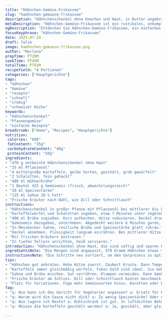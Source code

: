```yaml
---
title: "Hähnchen-Gemüse-Frikassee"
slug: "haehnchen-gemuese-frikassee"
description: "Hähnchenschenkel ohne Knochen und Haut, in Butter angebraten. Kartoffelstücke und gehackter Knoblauch dazu. Gemüse: frischer Pfannengemüsemix ersetzt. Hühnerbrühe und Sahne sorgen für cremige Sauce. Speisestärke zum Andicken. Abschließend frische Kräuter. Der Mix wird in einer Pfanne gekocht. Garzeiten leicht variiert. Statt Butter Pflanzenöl, statt Knoblauch Schalotten. Rustikales Gericht, unkompliziert, sättigend. Glutenfrei, eifrei, nussfrei."
metaDescription: "Hähnchen-Gemüse-Frikassee ist ein rustikales, unkompliziertes Gericht mit Hähnchenschenkeln, frischem Gemüse und cremiger Sauce"
ogDescription: "Entdecken Sie Hähnchen-Gemüse-Frikassee, ein einfaches Gericht voller Geschmack und frischer Inhaltsstoffe, ideal für die ganze Familie"
focusKeyphrase: "Hähnchen-Gemüse-Frikassee"
date: 2025-07-29
draft: false
image: haehnchen-gemuese-frikassee.png
author: "Marlena"
prepTime: PT20M
cookTime: PT45M
totalTime: PT65M
recipeYield: "4 Portionen"
categories: ["Hauptgerichte"]
tags:
- "Hähnchen"
- "Gemüse"
- "rezepte"
- "schnell"
- "cremig"
- "schweizer Küche"
keywords:
- "Hähnchenschenkel"
- "Pfannengemüse"
- "einfache Rezepte"
breadcrumb: ["Home", "Recipes", "Hauptgerichte"]
nutrition: 
 calories: "680"
 fatContent: "35g"
 carbohydrateContent: "40g"
 proteinContent: "50g"
ingredients:
- "470 g entbeinte Hähnchenschenkel ohne Haut"
- "25 ml Pflanzenöl"
- "4 mittelgroße Kartoffeln, gelbe Sorten, geschält, grob gewürfelt"
- "2 Schalotten, fein gehackt"
- "480 ml Hühnerbrühe"
- "1 Beutel 425 g Gemüsemix (frisch, abwechslungsreich)"
- "20 ml Speisestärke"
- "125 ml Sahne 20 % Fett"
- "Frische Kräuter nach Wahl, wie Dill oder Schnittlauch"
instructions:
- "Hähnchenschenkel in großer Pfanne mit Pflanzenöl bei mittlerer bis hoher Hitze von beiden Seiten anbraten, ca. 12 Minuten, bis sie Farbe haben."
- "Kartoffelwürfel und Schalotten zugeben, etwa 7 Minuten unter regelmäßigem Rühren mitbraten. Mit Salz und Pfeffer würzen."
- "400 ml Brühe zugießen. Kurz aufkochen. Hitze reduzieren, Deckel drauf. 17 Minuten köcheln lassen, bis Kartoffeln weich sind."
- "Gemüsemix dazugeben, unterheben. Abgedeckt weitere 6 Minuten garen, bis Gemüse weich, aber nicht matschig."
- "In Messbecher Sahne, restliche Brühe und Speisestärke glatt rühren."
- "Deckel abnehmen. Flüssigkeit langsam einrühren. Bei mittlerer Hitze weiterrühren, bis Sauce vorsichtig andickt, etwa 4 Minuten."
- "Mit frischen Kräutern bestreuen."
- "In tiefen Tellern anrichten, heiß servieren."
introduction: "Hähnchenschenkel ohne Haut, die sind saftig und sparen Fett. Langsam anbraten, Farbe kriegen. Kartoffeln haben Portion und damit auch Konsistenz. Schalotten statt Knoblauch, milder, süßer – anders, aber gut. Brühe bringt Flüssigkeit, nicht zu viel. Gemüse frisch, bunt, passiert nicht viel, bleibt bissfest. Das Dickungsmittel? Speisestärke, gelöst in Sahne mit Brühe. So geht Cremigkeit, ohne klumpen zu machen. Kräuter nach Laune, Dill oder Schnittlauch, bringen Frische rein. Alles zusammen, gekocht in einer Pfanne. Wenig Aufwand, dafür viele Schritte. Pausen dazwischen. Überwacht, gerührt. Kochzeit verlängert, damit die Kartoffeln weich werden, aber nicht zerfallen. Die Sauce soll greifen, nicht flüssig bleiben. Vegetarisch? Nein, hier das Hähnchen, Fleisch kommt noch ins Spiel. Variante mit Gemüse, so bleibt's leicht und bekömmlich. Stärke und Sahne, Balance halten. Einfach, solide."
ingredientsNote: "Die Mengen sind angepasst, 470 Gramm Hähnchen etwas mehr als ein Pfund, genug für vier Personen. Pflanzenöl ersetzt Butter, verträgt höhere Hitze, neutraler im Geschmack. Kartoffeln aus der Yukon-Gold-Familie, feste Sorten, die kochen gut durch. Schalotten statt Knoblauch, milder, verändern den Geschmack in Richtung süßlich. Brühe mit einem kleinen bisschen mehr Flüssigkeit, 480 ml insgesamt, gibt mehr Raum beim Köcheln. Das Gemüsesortiment im Mix frei wählbar, wichtig sind Farben und unterschiedliche Texturen, damit es spannend bleibt. Speisestärke hat hier die doppelte Menge für bessere Bindung der Sauce. Statt fettreduzierter Sahne kommt eine mittlere Variante mit 20 Prozent. Frische Kräuter – Dill oder Schnittlauch passen besser als Petersilie oder Estragon zu diesem Gericht und bringen mehr Geschmack, ohne zu dominant zu sein. Zutaten bewusst gewählt, um Geschmack und Konsistenz zu optimieren."
instructionsNote: "Die Schritte neu sortiert, um den Garprozess zu optimieren. Erst das Fleisch scharf anbraten, damit eine Kruste entsteht, die Saftigkeit bewahrt, circa 12 Minuten. Danach die Kartoffeln mit Schalotten anbraten, damit die Aromen sich verbinden, fünf bis sieben Minuten, häufig umrühren nicht vergessen. Dann die Brühe einfüllen, alles aufkochen, danach Hitze reduzieren und zugedeckt 17 Minuten köcheln lassen, bis Kartoffeln weich sind. Danach kommt der Gemüsebeutel dazu, gemischt und wieder abgedeckt. Sechs Minuten sollen das Gemüse bissfest halten, nicht zerkochen. Währenddessen Speisestärke in Sahne und restlicher Brühe anrühren, gut verrühren, damit keine Klümpchen entstehen. Deckel abnehmen, Mischung einrühren, Hitze etwas erhöhen und etwa vier Minuten unter Rühren weiter garen, bis die Sauce andickt. Frische Kräuter zum Schluss, pur darauf. Darauf achten, dass das Gericht nicht zu trocken wird. Timing bei jedem Schritt beachten, damit nichts verkocht oder matschig wird."
tips:
- "Hähnchen gut anbraten. Hohe Hitze zuerst. Zaubert Kruste. Dann Temperatur reduzieren. Garzeit einzuhalten für besten Geschmack."
- "Kartoffeln immer gleichmäßig würfeln. Yukon Gold sind ideal. Sie behalten Form. Gemüse nach Wahl hilft. Bunte Farben sind wichtig."
- "Sahne und Brühe mischen. Gut verrühren. Klumpen vermeiden. Dann Gemüse dazugeben. Achten auf Garzeit. Bissfest ist der Schlüssel. "
- "Frische Kräuter am Schluss. Dill oder Schnittlauch bieten Geschmack. Petersilie ist nicht die beste Wahl. Sorgt für Frische."
- "Platz für Variationen. Füge mehr Gemüsesorten hinzu. Karotten oder Brokkoli funktionieren gut. Überlege, was du zuhause hast."
faq:
- "q: Wie kann ich das Gericht für Vegetarier anpassen? a: Ersatz für Hähnchen, zum Beispiel Tofu oder Champignons. Brühe durch Gemüsebrühe ersetzen."
- "q: Warum wird die Sauce nicht dick? a: Zu wenig Speisestärke? Oder nicht lange genug gerührt? Einfach mehr hinzufügen, Hitze erhöhen."
- "q: Wie lagere ich Reste? a: Kühlschrank ist gut. In luftdichten Behältern. Haltbarkeit etwa zwei bis drei Tage. Auch einfrieren möglich."
- "q: Müssen die Kartoffeln geschält werden? a: Ja, geschält, aber gleichmäßige Stücke wichtig. Schale kann auch bleiben, wenn gewünscht. Geschmack variiert."

---
```

